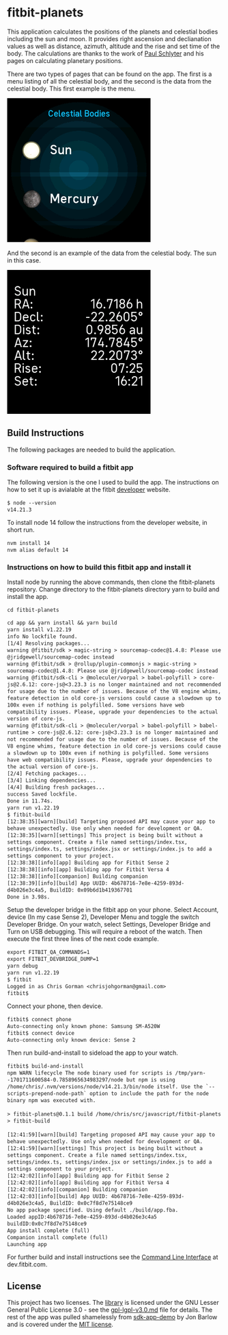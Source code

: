 # fitbit-planets
This application calculates the positions of the planets and celestial bodies including the sun and moon.  It provides right ascension and declianation values as well as distance, azimuth, altitude and the rise and set time of the body.  The calculations are thanks to the work of [Paul Schlyter](http://stjarnhimlen.se/english.html) and his pages on calculating planetary positions.

There are two types of pages that can be found on the app.  The first is a menu listing of all the celestial body, and the second is the data from the celestial body.  This first example is the menu.

![Screenshot](screenshots/screenshot2.png)

And the second is an example of the data from the celestial body.  The sun in this case.

![Screenshot](screenshots/screenshot1.png)

## Build Instructions
The following packages are needed to build the application.

### Software required to build a fitbit app
The following version is the one I used to build the app.  The instructions on how to set it up is avialable at the fitbit [developer](https://dev.fitbit.com/getting-started/) website.

```
$ node --version
v14.21.3
```

To install node 14 follow the instructions from the developer website, in short run.

```
nvm install 14
nvm alias default 14
```

### Instructions on how to build this fitbit app and install it
Install node  by running the above commands, then clone the fitbit-planets repository.  Change directory to the fitbit-planets directory yarn to build and install the app.

```
cd fitbit-planets
```
```
cd app && yarn install && yarn build
yarn install v1.22.19
info No lockfile found.
[1/4] Resolving packages...
warning @fitbit/sdk > magic-string > sourcemap-codec@1.4.8: Please use @jridgewell/sourcemap-codec instead
warning @fitbit/sdk > @rollup/plugin-commonjs > magic-string > sourcemap-codec@1.4.8: Please use @jridgewell/sourcemap-codec instead
warning @fitbit/sdk-cli > @moleculer/vorpal > babel-polyfill > core-js@2.6.12: core-js@<3.23.3 is no longer maintained and not recommended for usage due to the number of issues. Because of the V8 engine whims, feature detection in old core-js versions could cause a slowdown up to 100x even if nothing is polyfilled. Some versions have web compatibility issues. Please, upgrade your dependencies to the actual version of core-js.
warning @fitbit/sdk-cli > @moleculer/vorpal > babel-polyfill > babel-runtime > core-js@2.6.12: core-js@<3.23.3 is no longer maintained and not recommended for usage due to the number of issues. Because of the V8 engine whims, feature detection in old core-js versions could cause a slowdown up to 100x even if nothing is polyfilled. Some versions have web compatibility issues. Please, upgrade your dependencies to the actual version of core-js.
[2/4] Fetching packages...
[3/4] Linking dependencies...
[4/4] Building fresh packages...
success Saved lockfile.
Done in 11.74s.
yarn run v1.22.19
$ fitbit-build
[12:38:35][warn][build] Targeting proposed API may cause your app to behave unexpectedly. Use only when needed for development or QA.
[12:38:35][warn][settings] This project is being built without a settings component. Create a file named settings/index.tsx, settings/index.ts, settings/index.jsx or settings/index.js to add a settings component to your project.
[12:38:38][info][app] Building app for Fitbit Sense 2
[12:38:38][info][app] Building app for Fitbit Versa 4
[12:38:38][info][companion] Building companion
[12:38:39][info][build] App UUID: 4b678716-7e8e-4259-893d-d4b026e3c4a5, BuildID: 0x09b6d1b419367701
Done in 3.98s.
```
Setup the developer bridge in the fitbit app on your phone.  Select Account, device (In my case Sense 2), Developer Menu and toggle the switch Developer Bridge.  On your watch, select Settings, Developer Bridge and Turn on USB debugging.  This will require a reboot of the watch.  Then execute the first three lines of the next code example.
```
export FITBIT_QA_COMMANDS=1
export FITBIT_DEVBRIDGE_DUMP=1
yarn debug
yarn run v1.22.19
$ fitbit
Logged in as Chris Gorman <chrisjohgorman@gmail.com>
fitbit$
```
Connect your phone, then device.
```
fitbit$ connect phone
Auto-connecting only known phone: Samsung SM-A520W
fitbit$ connect device
Auto-connecting only known device: Sense 2
```
Then run build-and-install to sideload the app to your watch.
```
fitbit$ build-and-install
npm WARN lifecycle The node binary used for scripts is /tmp/yarn--1701711600584-0.7858965634983297/node but npm is using /home/chris/.nvm/versions/node/v14.21.3/bin/node itself. Use the `--scripts-prepend-node-path` option to include the path for the node binary npm was executed with.

> fitbit-planets@0.1.1 build /home/chris/src/javascript/fitbit-planets
> fitbit-build

[12:41:59][warn][build] Targeting proposed API may cause your app to behave unexpectedly. Use only when needed for development or QA.
[12:41:59][warn][settings] This project is being built without a settings component. Create a file named settings/index.tsx, settings/index.ts, settings/index.jsx or settings/index.js to add a settings component to your project.
[12:42:02][info][app] Building app for Fitbit Sense 2
[12:42:02][info][app] Building app for Fitbit Versa 4
[12:42:02][info][companion] Building companion
[12:42:03][info][build] App UUID: 4b678716-7e8e-4259-893d-d4b026e3c4a5, BuildID: 0x0c7f8d7e75148ce9
No app package specified. Using default ./build/app.fba.
Loaded appID:4b678716-7e8e-4259-893d-d4b026e3c4a5 buildID:0x0c7f8d7e75148ce9
App install complete (full)
Companion install complete (full)
Launching app
```

For further build and install instructions see the [Command Line Interface](https://dev.fitbit.com/build/guides/command-line-interface/) at dev.fitbit.com.

## License

This project has two licenses.  The [library](common/planetCoordinates.js) is licensed under the GNU Lesser General Public License 3.0 - see the [gpl-lgpl-v3.0.md](gnu-lgpl-v3.0.md) file for details.  The rest of the app was pulled shamelessly from [sdk-app-demo](https://github.com/Fitbit/sdk-app-demo) by Jon Barlow and is covered under the [MIT license](mit.md).
